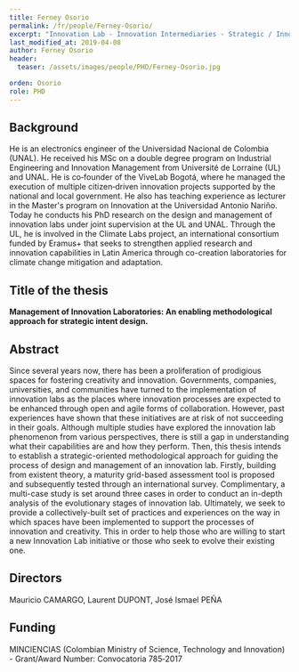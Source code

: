 ```yaml
---
title: Ferney Osorio
permalink: /fr/people/Ferney-Osorio/
excerpt: "Innovation Lab - Innovation Intermediaries - Strategic / Innovatio Management - Maturity Assessment"
last_modified_at: 2019-04-08
author: Ferney Osorio
header:
  teaser: /assets/images/people/PHD/Ferney-Osorio.jpg

orden: Osorio
role: PHD
---
```


## Background

He is an electronics engineer of the Universidad Nacional de Colombia (UNAL). He received his MSc on a double degree program on Industrial Engineering and Innovation Management from Université de Lorraine (UL) and UNAL. He is co‐founder of the ViveLab Bogotá, where he managed the execution of multiple citizen‐driven innovation projects supported by the national and local government. He also has teaching experience as lecturer in the Master's program on Innovation at the Universidad Antonio Nariño. Today he conducts his PhD research on the design and management of innovation labs under joint supervision at the UL and UNAL. Through the UL, he is involved in the Climate Labs project, an international consortium funded by Eramus+ that seeks to strengthen applied research and innovation capabilities in Latin America through co-creation laboratories for climate change mitigation and adaptation.
 

## Title of the thesis

**Management of Innovation Laboratories: An enabling methodological approach for strategic intent design.**

## Abstract

Since several years now, there has been a proliferation of prodigious spaces for fostering creativity and innovation. Governments, companies, universities, and communities have turned to the implementation of innovation labs as the places where innovation processes are expected to be enhanced through open and agile forms of collaboration. However, past experiences have shown that these initiatives are at risk of not succeeding in their goals. Although multiple studies have explored the innovation lab phenomenon from various perspectives, there is still a gap in understanding what their capabilities are and how they perform. Then, this thesis intends to establish a strategic-oriented methodological approach for guiding the process of design and management of an innovation lab. Firstly, building from existent theory, a maturity grid-based assessment tool is proposed and subsequently tested through an international survey. Complimentary, a multi-case study is set around three cases in order to conduct an in-depth analysis of the evolutionary stages of innovation lab. Ultimately, we seek to provide a collectively-built set of practices and experiences on the way in which spaces have been implemented to support the processes of innovation and creativity. This in order to help those who are willing to start a new Innovation Lab initiative or those who seek to evolve their existing one.

## Directors 

Mauricio CAMARGO, Laurent DUPONT, José Ismael PEÑA

## Funding 

MINCIENCIAS (Colombian Ministry of Science, Technology and Innovation) - Grant/Award Number: Convocatoria 785‐2017





